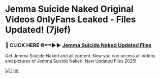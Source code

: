 # Jemma Suicide Naked Original Videos 0nlyFans Leaked - Files Updated! (7jlef)

<h3>🔴 CLICK HERE 🌐==►► <a href="https://tinyurl.com/yckcrads" rel="nofollow">Jemma Suicide Naked Updated Files</a></h3>

Get Jemma Suicide Naked and all content. Now you can access all videos and pictures of Jemma Suicide Naked. New Updated Files 2025!

[![7jlef](https://i.imgur.com/hpKpOFt.gif)](https://tinyurl.com/yckcrads)
